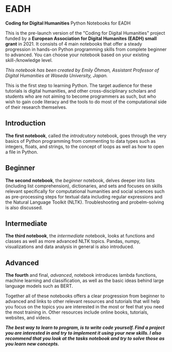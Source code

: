 # EADH
**Coding for Digital Humanities**
Python Notebooks for EADH

This is the pre-launch version of the "Coding for Digital Humanities" project funded by a **European Association for Digital Humanites (EADH) small grant** in 2021. It consists of 4 main notebooks that offer a steady progression in hands-on Python programming skills from complete beginner to advanced. You can choose your notebook based on your existing skill-/knowledge level.

*This notebook has been created by Emily Öhman, Assistant Professor of Digital Humanities at Waseda University, Japan.*

This is the first step to learning Python. The target audience for these tutorials is digital humanities, and other cross-disciplinary scholars and students who are not aiming to become programmers as such, but who wish to gain code literacy and the tools to do most of the computational side of their research themselves.


## Introduction
**The first notebook**, called the *introdcutory* notebook, goes through the very basics of Python programming from commenting to data types such as integers, floats, and strings, to the concept of loops as well as how to open a file in Python.
## Beginner
**The second notebook**, the *beginner* notebook, delves deeper into lists (including list comprehension), dictionaries, and sets and focuses on skills relevant specifically for computational humanities and social sciences such as pre-processing steps for textual data including regular expressions and the Natural Language Toolkit (NLTK). Troubleshooting and probelm-solving is also discussed.

## Intermediate
**The third notebook**, the *intermediate* notebook, looks at functions and classes as well as more advanced NLTK topics. Pandas, numpy, visualizations and data analysis in general is also introduced.

## Advanced
**The fourth** and final, *advanced*, notebook introduces lambda functions, machine learning and classification, as well as the basic ideas behind large language models such as BERT.

Together all of these notebooks offers a clear progression from beginner to advanced and links to other relevant resources and tutorials that will help you focus on the topics you are interested in the most or feel that you need the most training in. Other resources include online books, tutorials, websites, and videos.


***The best way to learn to program, is to write code yourself. Find a project you are interested in and try to implement it using your new skills.
I also recommend that you look at the tasks notebook and try to solve those as you learn new concepts.***
